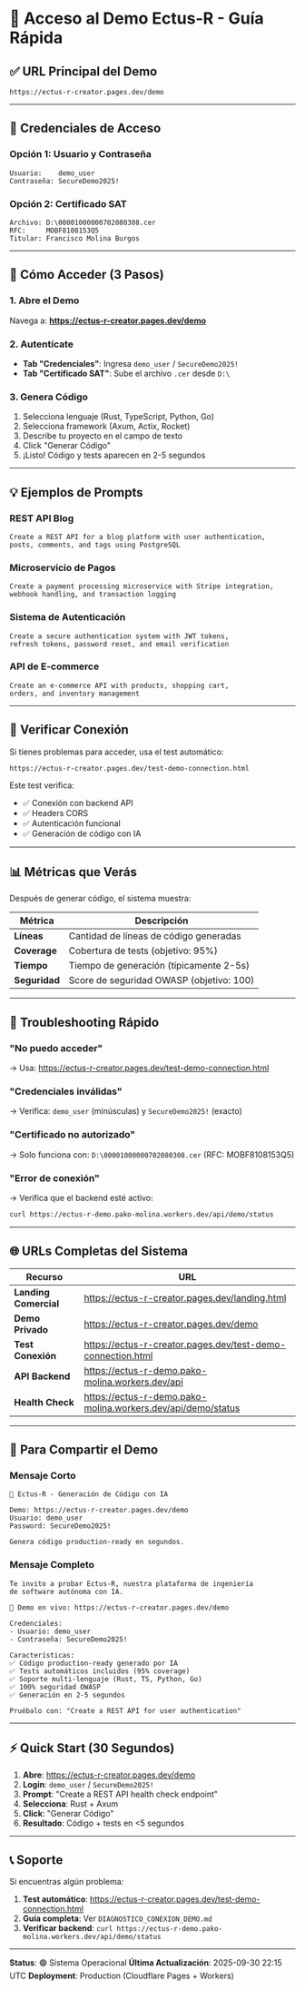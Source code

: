 # 🚀 Acceso al Demo Ectus-R - Guía Rápida

## ✅ URL Principal del Demo

```
https://ectus-r-creator.pages.dev/demo
```

---

## 🔐 Credenciales de Acceso

### Opción 1: Usuario y Contraseña
```
Usuario:    demo_user
Contraseña: SecureDemo2025!
```

### Opción 2: Certificado SAT
```
Archivo: D:\00001000000702080308.cer
RFC:     MOBF8108153Q5
Titular: Francisco Molina Burgos
```

---

## 🎯 Cómo Acceder (3 Pasos)

### 1. Abre el Demo
Navega a: **https://ectus-r-creator.pages.dev/demo**

### 2. Autentícate
- **Tab "Credenciales"**: Ingresa `demo_user` / `SecureDemo2025!`
- **Tab "Certificado SAT"**: Sube el archivo `.cer` desde `D:\`

### 3. Genera Código
1. Selecciona lenguaje (Rust, TypeScript, Python, Go)
2. Selecciona framework (Axum, Actix, Rocket)
3. Describe tu proyecto en el campo de texto
4. Click "Generar Código"
5. ¡Listo! Código y tests aparecen en 2-5 segundos

---

## 💡 Ejemplos de Prompts

### REST API Blog
```
Create a REST API for a blog platform with user authentication,
posts, comments, and tags using PostgreSQL
```

### Microservicio de Pagos
```
Create a payment processing microservice with Stripe integration,
webhook handling, and transaction logging
```

### Sistema de Autenticación
```
Create a secure authentication system with JWT tokens,
refresh tokens, password reset, and email verification
```

### API de E-commerce
```
Create an e-commerce API with products, shopping cart,
orders, and inventory management
```

---

## 🧪 Verificar Conexión

Si tienes problemas para acceder, usa el test automático:

```
https://ectus-r-creator.pages.dev/test-demo-connection.html
```

Este test verifica:
- ✅ Conexión con backend API
- ✅ Headers CORS
- ✅ Autenticación funcional
- ✅ Generación de código con IA

---

## 📊 Métricas que Verás

Después de generar código, el sistema muestra:

| Métrica | Descripción |
|---------|-------------|
| **Líneas** | Cantidad de líneas de código generadas |
| **Coverage** | Cobertura de tests (objetivo: 95%) |
| **Tiempo** | Tiempo de generación (típicamente 2-5s) |
| **Seguridad** | Score de seguridad OWASP (objetivo: 100) |

---

## 🔧 Troubleshooting Rápido

### "No puedo acceder"
→ Usa: https://ectus-r-creator.pages.dev/test-demo-connection.html

### "Credenciales inválidas"
→ Verifica: `demo_user` (minúsculas) y `SecureDemo2025!` (exacto)

### "Certificado no autorizado"
→ Solo funciona con: `D:\00001000000702080308.cer` (RFC: MOBF8108153Q5)

### "Error de conexión"
→ Verifica que el backend esté activo:
```bash
curl https://ectus-r-demo.pako-molina.workers.dev/api/demo/status
```

---

## 🌐 URLs Completas del Sistema

| Recurso | URL |
|---------|-----|
| **Landing Comercial** | https://ectus-r-creator.pages.dev/landing.html |
| **Demo Privado** | https://ectus-r-creator.pages.dev/demo |
| **Test Conexión** | https://ectus-r-creator.pages.dev/test-demo-connection.html |
| **API Backend** | https://ectus-r-demo.pako-molina.workers.dev/api |
| **Health Check** | https://ectus-r-demo.pako-molina.workers.dev/api/demo/status |

---

## 📱 Para Compartir el Demo

### Mensaje Corto
```
🚀 Ectus-R - Generación de Código con IA

Demo: https://ectus-r-creator.pages.dev/demo
Usuario: demo_user
Password: SecureDemo2025!

Genera código production-ready en segundos.
```

### Mensaje Completo
```
Te invito a probar Ectus-R, nuestra plataforma de ingeniería
de software autónoma con IA.

🔗 Demo en vivo: https://ectus-r-creator.pages.dev/demo

Credenciales:
- Usuario: demo_user
- Contraseña: SecureDemo2025!

Características:
✅ Código production-ready generado por IA
✅ Tests automáticos incluidos (95% coverage)
✅ Soporte multi-lenguaje (Rust, TS, Python, Go)
✅ 100% seguridad OWASP
✅ Generación en 2-5 segundos

Pruébalo con: "Create a REST API for user authentication"
```

---

## ⚡ Quick Start (30 Segundos)

1. **Abre**: https://ectus-r-creator.pages.dev/demo
2. **Login**: `demo_user` / `SecureDemo2025!`
3. **Prompt**: "Create a REST API health check endpoint"
4. **Selecciona**: Rust + Axum
5. **Click**: "Generar Código"
6. **Resultado**: Código + tests en <5 segundos

---

## 📞 Soporte

Si encuentras algún problema:

1. **Test automático**: https://ectus-r-creator.pages.dev/test-demo-connection.html
2. **Guía completa**: Ver `DIAGNOSTICO_CONEXION_DEMO.md`
3. **Verificar backend**: `curl https://ectus-r-demo.pako-molina.workers.dev/api/demo/status`

---

**Status**: 🟢 Sistema Operacional
**Última Actualización**: 2025-09-30 22:15 UTC
**Deployment**: Production (Cloudflare Pages + Workers)
